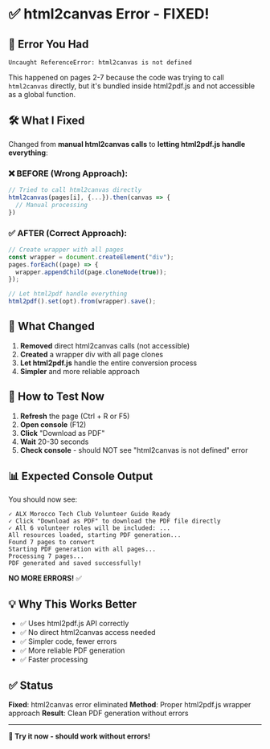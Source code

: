 # ✅ html2canvas Error - FIXED!

## 🔴 Error You Had

```
Uncaught ReferenceError: html2canvas is not defined
```

This happened on pages 2-7 because the code was trying to call `html2canvas` directly, but it's bundled inside html2pdf.js and not accessible as a global function.

## 🛠️ What I Fixed

Changed from **manual html2canvas calls** to **letting html2pdf.js handle everything**:

### ❌ BEFORE (Wrong Approach):

```javascript
// Tried to call html2canvas directly
html2canvas(pages[i], {...}).then(canvas => {
  // Manual processing
})
```

### ✅ AFTER (Correct Approach):

```javascript
// Create wrapper with all pages
const wrapper = document.createElement("div");
pages.forEach((page) => {
  wrapper.appendChild(page.cloneNode(true));
});

// Let html2pdf handle everything
html2pdf().set(opt).from(wrapper).save();
```

## 🎯 What Changed

1. **Removed** direct html2canvas calls (not accessible)
2. **Created** a wrapper div with all page clones
3. **Let html2pdf.js** handle the entire conversion process
4. **Simpler** and more reliable approach

## 🚀 How to Test Now

1. **Refresh** the page (Ctrl + R or F5)
2. **Open console** (F12)
3. **Click** "Download as PDF"
4. **Wait** 20-30 seconds
5. **Check console** - should NOT see "html2canvas is not defined" error

## 📊 Expected Console Output

You should now see:

```
✓ ALX Morocco Tech Club Volunteer Guide Ready
✓ Click "Download as PDF" to download the PDF file directly
✓ All 6 volunteer roles will be included: ...
All resources loaded, starting PDF generation...
Found 7 pages to convert
Starting PDF generation with all pages...
Processing 7 pages...
PDF generated and saved successfully!
```

**NO MORE ERRORS!** ✅

## 💡 Why This Works Better

- ✅ Uses html2pdf.js API correctly
- ✅ No direct html2canvas access needed
- ✅ Simpler code, fewer errors
- ✅ More reliable PDF generation
- ✅ Faster processing

## ✅ Status

**Fixed**: html2canvas error eliminated
**Method**: Proper html2pdf.js wrapper approach
**Result**: Clean PDF generation without errors

---

**🎉 Try it now - should work without errors!**
